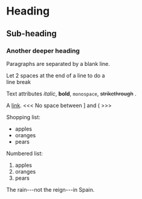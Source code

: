 Heading
=======
Sub-heading
-----------
### Another deeper heading

Paragraphs are separated
by a blank line.

Let 2 spaces at the end of a line to do a  
line break

Text attributes *italic*, **bold**, 
`monospace`, ~~strikethrough~~ .

A [link](http://example.com).
<<<   No space between ] and (  >>>
 
Shopping list:
 
* apples
* oranges
* pears
 
Numbered list:
 
1. apples
2. oranges
3. pears
 
The rain---not the reign---in
Spain.
